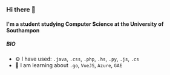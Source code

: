 ### Hi there 👋

#### I'm a student studying Computer Science at the University of Southampon

##### BIO

- ⚙️ I have used: `.java`, `.css`, `.php`, `.hs`, `.py`, `.js`, `.cs`
- 🌱 I am learning about `.go`, `VueJS`, `Azure`, `GAE`



<!---
FelixWhitefield/FelixWhitefield is a ✨ special ✨ repository because its `README.md` (this file) appears on your GitHub profile.
You can click the Preview link to take a look at your changes.
--->
